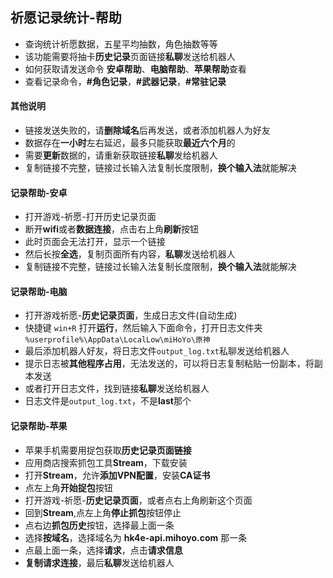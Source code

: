 ## 祈愿记录统计-帮助

- 查询统计祈愿数据，五星平均抽数，角色抽数等等
- 该功能需要将抽卡**历史记录**页面链接**私聊**发送给机器人
- 如何获取请发送命令 **安卓帮助**、**电脑帮助**、**苹果帮助**查看
- 查看记录命令，**#角色记录**，**#武器记录**，**#常驻记录**

#### 其他说明

- 链接发送失败的，请**删除域名**后再发送，或者添加机器人为好友
- 数据存在**一小时**左右延迟，最多只能获取**最近六个月**的
- 需要**更新**数据的，请重新获取链接**私聊**发给机器人
- 复制链接不完整，链接过长输入法复制长度限制，**换个输入法**就能解决

#### 记录帮助-安卓

- 打开游戏-祈愿-打开历史记录页面
- 断开**wifi**或者**数据连接**，点击右上角**刷新**按钮
- 此时页面会无法打开，显示一个链接
- 然后长按**全选**，复制页面所有内容，**私聊**发送给机器人
- 复制链接不完整，链接过长输入法复制长度限制，**换个输入法**就能解决

#### 记录帮助-电脑

- 打开游戏祈愿-**历史记录页面**，生成日志文件(自动生成)
- 快捷键 `win+R` 打开**运行**，然后输入下面命令，打开日志文件夹
  `%userprofile%\AppData\LocalLow\miHoYo\原神`
- 最后添加机器人好友，将日志文件`output_log.txt`私聊发送给机器人
- 提示日志被**其他程序占用**，无法发送的，可以将日志复制粘贴一份副本，将副本发送
- 或者打开日志文件，找到链接**私聊**发送给机器人
- 日志文件是`output_log.txt`，不是**last**那个

#### 记录帮助-苹果

- 苹果手机需要用捉包获取**历史记录页面链接**
- 应用商店搜索抓包工具**Stream**，下载安装
- 打开**Stream**，允许**添加VPN配置**，安装**CA证书**
- 点左上角**开始捉包**按钮
- 打开游戏-祈愿-**历史记录页面**，或者点右上角刷新这个页面
- 回到**Stream**,点左上角**停止抓包**按钮停止
- 点右边**抓包历史**按钮，选择最上面一条
- 选择**按域名**，选择域名为 **hk4e-api.mihoyo.com** 那一条
- 点最上面一条，选择**请求**，点击**请求信息**
- **复制请求连接**，最后**私聊**发送给机器人
